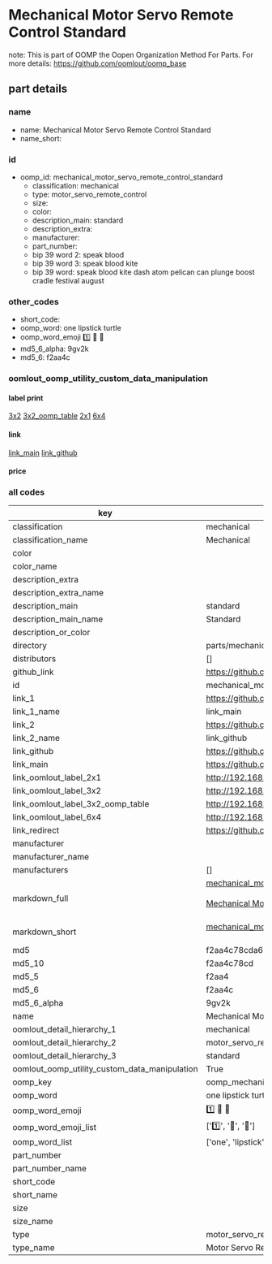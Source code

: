 # Mechanical Motor Servo Remote Control Standard  

note: This is part of OOMP the Oopen Organization Method For Parts. For more details: https://github.com/oomlout/oomp_base

##  part details
  







### name
* name: Mechanical Motor Servo Remote Control Standard
* name_short: 
### id
* oomp_id: mechanical_motor_servo_remote_control_standard
  * classification: mechanical
  * type: motor_servo_remote_control
  * size: 
  * color: 
  * description_main: standard
  * description_extra: 
  * manufacturer: 
  * part_number: 
  * bip 39 word 2: speak blood
  * bip 39 word 3: speak blood kite
  * bip 39 word: speak blood kite dash atom pelican can plunge boost cradle festival august

### other_codes
* short_code: 
* oomp_word: one lipstick turtle
* oomp_word_emoji :one: :lipstick: :turtle:
* md5_6_alpha: 9gv2k
* md5_6: f2aa4c






### oomlout_oomp_utility_custom_data_manipulation
#### label print
[3x2](http://192.168.1.245:1112/?label=oomp%209gv2k)
[3x2_oomp_table](http://192.168.1.108:1112/?label=oomp%209gv2k)
[2x1](http://192.168.1.242:1112/?label=oomp%209gv2k)
[6x4](http://192.168.1.55:1112/?label=oomp%209gv2k)    

#### link

[link_main](https://github.com/oomlout/oomlout_oomp_version_1_messy/tree/main/parts/mechanical_motor_servo_remote_control_standard) [link_github](https://github.com/oomlout/oomlout_oomp_version_1_messy/tree/main/parts/mechanical_motor_servo_remote_control_standard)                             

#### price







### all codes 
| key | value |  
| --- | --- |  
| classification | mechanical |  
| classification_name | Mechanical |  
| color |  |  
| color_name |  |  
| description_extra |  |  
| description_extra_name |  |  
| description_main | standard |  
| description_main_name | Standard |  
| description_or_color |   |  
| directory | parts/mechanical_motor_servo_remote_control_standard |  
| distributors | [] |  
| github_link | https://github.com/oomlout/oomlout_oomp_part_src/tree/main/parts/mechanical_motor_servo_remote_control_standard |  
| id | mechanical_motor_servo_remote_control_standard |  
| link_1 | https://github.com/oomlout/oomlout_oomp_version_1_messy/tree/main/parts/mechanical_motor_servo_remote_control_standard |  
| link_1_name | link_main |  
| link_2 | https://github.com/oomlout/oomlout_oomp_version_1_messy/tree/main/parts/mechanical_motor_servo_remote_control_standard |  
| link_2_name | link_github |  
| link_github | https://github.com/oomlout/oomlout_oomp_version_1_messy/tree/main/parts/mechanical_motor_servo_remote_control_standard |  
| link_main | https://github.com/oomlout/oomlout_oomp_version_1_messy/tree/main/parts/mechanical_motor_servo_remote_control_standard |  
| link_oomlout_label_2x1 | http://192.168.1.242:1112/?label=oomp%209gv2k |  
| link_oomlout_label_3x2 | http://192.168.1.245:1112/?label=oomp%209gv2k |  
| link_oomlout_label_3x2_oomp_table | http://192.168.1.108:1112/?label=oomp%209gv2k |  
| link_oomlout_label_6x4 | http://192.168.1.55:1112/?label=oomp%209gv2k |  
| link_redirect | https://github.com/oomlout/oomlout_oomp_version_1_messy/tree/main/parts/mechanical_motor_servo_remote_control_standard |  
| manufacturer |  |  
| manufacturer_name |  |  
| manufacturers | [] |  
| markdown_full | [mechanical_motor_servo_remote_control_standard](none)<br>[](none)<br>[Mechanical Motor Servo Remote Control Standard](none)<br><br> |  
| markdown_short | [mechanical_motor_servo_remote_control_standard](none)<br><br> |  
| md5 | f2aa4c78cda6e41e8907237af645fe86 |  
| md5_10 | f2aa4c78cd |  
| md5_5 | f2aa4 |  
| md5_6 | f2aa4c |  
| md5_6_alpha | 9gv2k |  
| name | Mechanical Motor Servo Remote Control Standard |  
| oomlout_detail_hierarchy_1 | mechanical |  
| oomlout_detail_hierarchy_2 | motor_servo_remote_control |  
| oomlout_detail_hierarchy_3 | standard |  
| oomlout_oomp_utility_custom_data_manipulation | True |  
| oomp_key | oomp_mechanical_motor_servo_remote_control_standard |  
| oomp_word | one lipstick turtle |  
| oomp_word_emoji | :one: :lipstick: :turtle: |  
| oomp_word_emoji_list | [':one:', ':lipstick:', ':turtle:'] |  
| oomp_word_list | ['one', 'lipstick', 'turtle'] |  
| part_number |  |  
| part_number_name |  |  
| short_code |  |  
| short_name |  |  
| size |  |  
| size_name |  |  
| type | motor_servo_remote_control |  
| type_name | Motor Servo Remote Control |  
